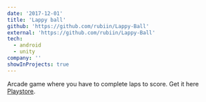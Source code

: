 ```yaml
---
date: '2017-12-01'
title: 'Lappy ball'
github: 'https://github.com/rubiin/Lappy-Ball'
external: 'https://github.com/rubiin/Lappy-Ball'
tech:
  - android
  - unity
company: ''
showInProjects: true
---
```


Arcade game where you have to complete laps to score. Get it here [Playstore](https://play.google.com/store/apps/details?id=com.rubin.dodger&hl=en).
